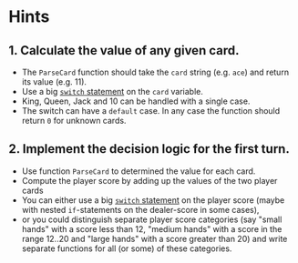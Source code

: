 # Hints

## 1. Calculate the value of any given card.

- The `ParseCard` function should take the `card` string (e.g. `ace`) and return its value (e.g. 11).
- Use a big [`switch` statement][switch_statement] on the `card` variable.
- King, Queen, Jack and 10 can be handled with a single case.
- The switch can have a `default` case. In any case the function should return `0` for unknown cards.

## 2. Implement the decision logic for the first turn.

- Use function `ParseCard` to determined the value for each card.
- Compute the player score by adding up the values of the two player cards
- You can either use a big [`switch` statement][switch_statement] on the player
  score (maybe with nested `if`-statements on the dealer-score in some cases),
- or you could distinguish separate player score categories (say "small hands"
  with a score less than 12, "medium hands" with a score in the range 12..20 and
  "large hands" with a score greater than 20) and write separate functions for
  all (or some) of these categories.

[logical_operators]: https://golang.org/ref/spec#Logical_operators
[if_statement]: https://golang.org/ref/spec#If_statements
[switch_statement]: https://golang.org/ref/spec#Switch_statements